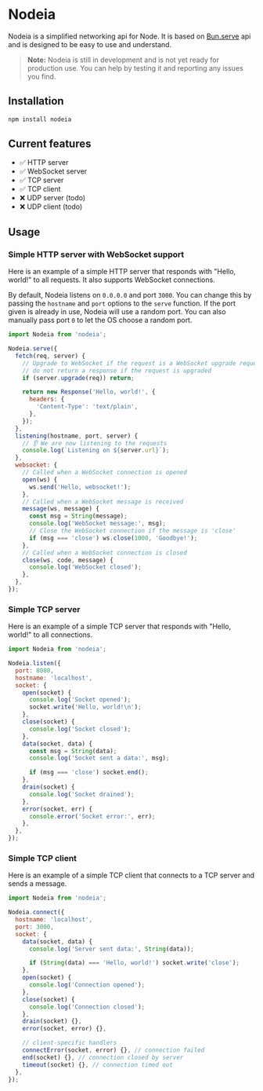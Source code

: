 # Nodeia

Nodeia is a simplified networking api for Node. It is based on [Bun.serve](https://bun.sh/docs/api/http) api and is designed to be easy to use and understand.

> **Note:** Nodeia is still in development and is not yet ready for production use. You can help by testing it and reporting any issues you find.

## Installation

```sh
npm install nodeia
```

## Current features

- ✅ HTTP server
- ✅ WebSocket server
- ✅ TCP server
- ✅ TCP client
- ❌ UDP server (todo)
- ❌ UDP client (todo)

## Usage

### Simple HTTP server with WebSocket support

Here is an example of a simple HTTP server that responds with "Hello, world!" to all requests. It also supports WebSocket connections.

By default, Nodeia listens on `0.0.0.0` and port `3000`. You can change this by passing the `hostname` and `port` options to the `serve` function. If the port given is already in use, Nodeia will use a random port. You can also manually pass port `0` to let the OS choose a random port.

```js
import Nodeia from 'nodeia';

Nodeia.serve({
  fetch(req, server) {
    // Upgrade to WebSocket if the request is a WebSocket upgrade request
    // do not return a response if the request is upgraded
    if (server.upgrade(req)) return;

    return new Response('Hello, world!', {
      headers: {
        'Content-Type': 'text/plain',
      },
    });
  },
  listening(hostname, port, server) {
    // 👂 We are now listening to the requests
    console.log(`Listening on ${server.url}`);
  },
  websocket: {
    // Called when a WebSocket connection is opened
    open(ws) {
      ws.send('Hello, websocket!');
    },
    // Called when a WebSocket message is received
    message(ws, message) {
      const msg = String(message);
      console.log('WebSocket message:', msg);
      // Close the WebSocket connection if the message is 'close'
      if (msg === 'close') ws.close(1000, 'Goodbye!');
    },
    // Called when a WebSocket connection is closed
    close(ws, code, message) {
      console.log('WebSocket closed');
    },
  },
});
```

### Simple TCP server

Here is an example of a simple TCP server that responds with "Hello, world!" to all connections.

```js
import Nodeia from 'nodeia';

Nodeia.listen({
  port: 8080,
  hostname: 'localhost',
  socket: {
    open(socket) {
      console.log('Socket opened');
      socket.write('Hello, world!\n');
    },
    close(socket) {
      console.log('Socket closed');
    },
    data(socket, data) {
      const msg = String(data);
      console.log('Socket sent a data:', msg);

      if (msg === 'close') socket.end();
    },
    drain(socket) {
      console.log('Socket drained');
    },
    error(socket, err) {
      console.error('Socket error:', err);
    },
  },
});
```

### Simple TCP client

Here is an example of a simple TCP client that connects to a TCP server and sends a message.

```js
import Nodeia from 'nodeia';

Nodeia.connect({
  hostname: 'localhost',
  port: 3000,
  socket: {
    data(socket, data) {
      console.log('Server sent data:', String(data));

      if (String(data) === 'Hello, world!') socket.write('close');
    },
    open(socket) {
      console.log('Connection opened');
    },
    close(socket) {
      console.log('Connection closed');
    },
    drain(socket) {},
    error(socket, error) {},

    // client-specific handlers
    connectError(socket, error) {}, // connection failed
    end(socket) {}, // connection closed by server
    timeout(socket) {}, // connection timed out
  },
});
```
